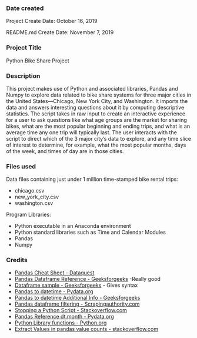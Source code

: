 ### Date created
Project Create Date: October 16, 2019

README.md Create Date: November 7, 2019

### Project Title
Python Bike Share Project

### Description
This project makes use of Python and associated libraries, Pandas and Numpy to explore data
related to bike share systems for three major cities in the United States—Chicago, New York City,
and Washington. It imports the data and answers interesting questions about it by computing
descriptive statistics. The script takes in raw input to create an interactive experience for
a user to ask questions like what age groups are the market for sharing bikes, what are the
most popular beginning and ending trips, and what is an average time any one trip will
typically last.  The user interacts with the script to direct which of the 3 major city’s data
to explore, and any time slice of interest to determine, for example, what the most popular months,
days of the week, and times of day are in those cities.

### Files used
Data files containing just under 1 million time-stamped bike rental trips:

- chicago.csv
- new_york_city.csv
- washington.csv

Program Libraries:

- Python executable in an Anaconda environment
- Python standard libraries such as Time and Calendar Modules
- Pandas
- Numpy

### Credits
- [Pandas Cheat Sheet - Dataquest](https://www.dataquest.io/blog/pandas-cheat-sheet/)
- [Pandas Dataframe Reference - Geeksforgeeks](https://www.geeksforgeeks.org/python-pandas-dataframe/) -Really good
- [Dataframe sample - Geeksforgeeks](https://www.geeksforgeeks.org/python-pandas-dataframe-sample/) - Gives syntax
- [Pandas to datetime - Pydata.org](https://pandas.pydata.org/pandas-docs/stable/reference/api/pandas.to_datetime.html)
- [Pandas to datetime Additional Info - Geeksforgeeks](https://www.geeksforgeeks.org/python-pandas-to_datetime/)
- [Pandas dataframe filtering - Scrapingauthority.com](http://scrapingauthority.com/pandas-dataframe-filtering/)
- [Stopping a Python Script - Stackoverflow.com](https://stackoverflow.com/questions/19782075/how-to-stop-terminate-a-python-script-from-running/34029481)
- [Pandas Reference dt.month - Pydata.org](https://pandas.pydata.org/pandas-docs/stable/reference/api/pandas.Series.dt.month_name.html)
- [Python Library functions - Python.org](https://docs.python.org/3/library/functions.html)
- [Extract Values in pandas value counts - stackoverflow.com](https://stackoverflow.com/questions/35523635/extract-values-in-pandas-value-counts/35523820)
